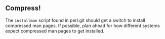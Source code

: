 
## Compress!

The `installman` script found in perl.git should get a switch to install
compressed man pages.  If possible, plan ahead for how different systems expect
compressed man pages to get installed.
